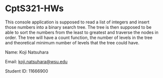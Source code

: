 # CptS321-HWs

This console application is supposed to read a list of integers and insert those numbers into a binary search tree.
The tree is then supposed to be able to sort the numbers from the least to greatest and traverse the nodes in order.
The tree will have a count function, the number of levels in the tree and theoretical minimum number of levels that the
tree could have.

Name: Koji Natsuhara

Email: koji.natsuhara@wsu.edu

Student ID: 11666900